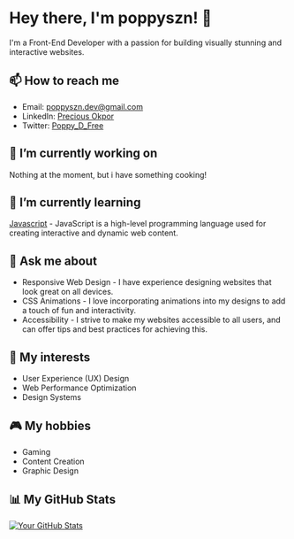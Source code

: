 # Hey there, I'm poppyszn! 👋

I'm a Front-End Developer with a passion for building visually stunning and interactive websites.

## 📫 How to reach me

- Email: [poppyszn.dev@gmail.com](mailto:poppyszn.dev@gmail.com)
- LinkedIn: [Precious Okpor](https://www.linkedin.com/in/precious-okpor-5b74b2225/)
- Twitter: [Poppy_D_Free](https://twitter.com/Poppy_D_Free)

## 🔭 I’m currently working on

<!-- [Project Name](https://github.com/yourusername/projectname) - [Short description of your current project, such as the technologies and design patterns you're implementing] -->
Nothing at the moment, but i have something cooking!

## 🌱 I’m currently learning

[Javascript](https://www.codecademy.com/learn/introduction-to-javascript) - JavaScript is a high-level programming language used for creating interactive and dynamic web content.

## 💬 Ask me about

- Responsive Web Design - I have experience designing websites that look great on all devices.
- CSS Animations - I love incorporating animations into my designs to add a touch of fun and interactivity.
- Accessibility - I strive to make my websites accessible to all users, and can offer tips and best practices for achieving this.

## 🎨 My interests

- User Experience (UX) Design
- Web Performance Optimization
- Design Systems

## 🎮 My hobbies

- Gaming
- Content Creation
- Graphic Design

## 📊 My GitHub Stats

[![Your GitHub Stats](https://github-readme-stats.vercel.app/api?username=poppyszn&show_icons=true&theme=vue)](https://github.com/poppyszn)

